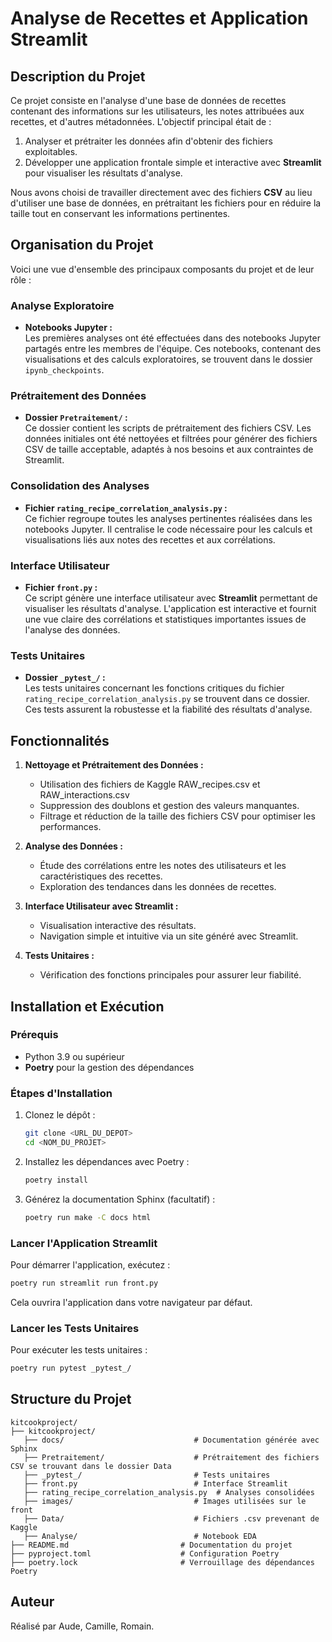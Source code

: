 # Analyse de Recettes et Application Streamlit

## Description du Projet

Ce projet consiste en l'analyse d'une base de données de recettes contenant des informations sur les utilisateurs, les notes attribuées aux recettes, et d'autres métadonnées. L'objectif principal était de :
1. Analyser et prétraiter les données afin d'obtenir des fichiers exploitables.
2. Développer une application frontale simple et interactive avec **Streamlit** pour visualiser les résultats d'analyse.

Nous avons choisi de travailler directement avec des fichiers **CSV** au lieu d'utiliser une base de données, en prétraitant les fichiers pour en réduire la taille tout en conservant les informations pertinentes.

## Organisation du Projet

Voici une vue d'ensemble des principaux composants du projet et de leur rôle :

### **Analyse Exploratoire**
- **Notebooks Jupyter :**  
  Les premières analyses ont été effectuées dans des notebooks Jupyter partagés entre les membres de l'équipe. Ces notebooks, contenant des visualisations et des calculs exploratoires, se trouvent dans le dossier `ipynb_checkpoints`.


### **Prétraitement des Données**
- **Dossier `Pretraitement/` :**  
  Ce dossier contient les scripts de prétraitement des fichiers CSV. Les données initiales ont été nettoyées et filtrées pour générer des fichiers CSV de taille acceptable, adaptés à nos besoins et aux contraintes de Streamlit.


### **Consolidation des Analyses**
- **Fichier `rating_recipe_correlation_analysis.py` :**  
  Ce fichier regroupe toutes les analyses pertinentes réalisées dans les notebooks Jupyter. Il centralise le code nécessaire pour les calculs et visualisations liés aux notes des recettes et aux corrélations.


### **Interface Utilisateur**
- **Fichier `front.py` :**  
  Ce script génère une interface utilisateur avec **Streamlit** permettant de visualiser les résultats d'analyse. L'application est interactive et fournit une vue claire des corrélations et statistiques importantes issues de l'analyse des données.


### **Tests Unitaires**
- **Dossier `_pytest_/` :**  
  Les tests unitaires concernant les fonctions critiques du fichier `rating_recipe_correlation_analysis.py` se trouvent dans ce dossier. Ces tests assurent la robustesse et la fiabilité des résultats d'analyse.


## Fonctionnalités

1. **Nettoyage et Prétraitement des Données :**
   - Utilisation des fichiers de Kaggle RAW_recipes.csv et RAW_interactions.csv
   - Suppression des doublons et gestion des valeurs manquantes.
   - Filtrage et réduction de la taille des fichiers CSV pour optimiser les performances.

3. **Analyse des Données :**
   - Étude des corrélations entre les notes des utilisateurs et les caractéristiques des recettes.
   - Exploration des tendances dans les données de recettes.

4. **Interface Utilisateur avec Streamlit :**
   - Visualisation interactive des résultats.
   - Navigation simple et intuitive via un site généré avec Streamlit.

5. **Tests Unitaires :**
   - Vérification des fonctions principales pour assurer leur fiabilité.


## Installation et Exécution

### Prérequis
- Python 3.9 ou supérieur
- **Poetry** pour la gestion des dépendances

### Étapes d'Installation

1. Clonez le dépôt :
   ```bash
   git clone <URL_DU_DEPOT>
   cd <NOM_DU_PROJET>
   ```

2. Installez les dépendances avec Poetry :
   ```bash
   poetry install
   ```

3. Générez la documentation Sphinx (facultatif) :
   ```bash
   poetry run make -C docs html
   ```


### Lancer l'Application Streamlit

Pour démarrer l'application, exécutez :
```bash
poetry run streamlit run front.py
```
Cela ouvrira l'application dans votre navigateur par défaut.


### Lancer les Tests Unitaires

Pour exécuter les tests unitaires :
```bash
poetry run pytest _pytest_/
```


## Structure du Projet

```
kitcookproject/
├── kitcookproject/ 
   ├── docs/                             # Documentation générée avec Sphinx
   ├── Pretraitement/                    # Prétraitement des fichiers CSV se trouvant dans le dossier Data
   ├── _pytest_/                         # Tests unitaires
   ├── front.py                          # Interface Streamlit
   ├── rating_recipe_correlation_analysis.py  # Analyses consolidées
   ├── images/                           # Images utilisées sur le front
   ├── Data/                             # Fichiers .csv prevenant de Kaggle
   ├── Analyse/                          # Notebook EDA
├── README.md                         # Documentation du projet
├── pyproject.toml                    # Configuration Poetry
├── poetry.lock                       # Verrouillage des dépendances Poetry
```

## Auteur

Réalisé par Aude, Camille, Romain.







